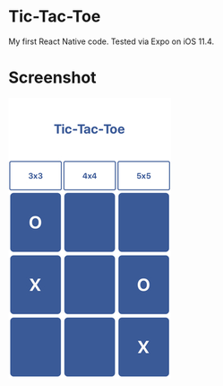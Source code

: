 # Tic-Tac-Toe
My first React Native code. Tested via Expo on iOS 11.4.

# Screenshot
![alt text](https://raw.githubusercontent.com/Kosiarznerek/Tic-Tac-Toe/master/screenshot.JPG)
